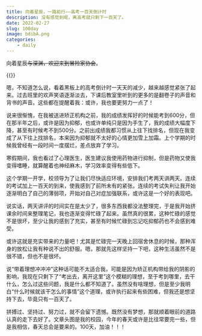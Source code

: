 ```yaml
---
title: 向着星辰，一路前行——高考一百天倒计时
description: 没有感觉到呢，离高考就只剩下一百天了。
date: 2022-02-27
slug: 100day
image: bdibA.png
categories:
    - daily
---
```


向着星辰~~与深渊，欢迎来到冒险家协会~~。

{{<music server="netease" type="song" id="1420471591" >}}

嗯，不知道怎么说，看着黑板上的高考倒计时一天天的减少，越来越感觉紧张了起来。过去班里的欢声笑语逐渐淡去，下课后教室里听到的更多的是翻卷子的声音和背书的声音。这些都在提醒着我：或许，我也要更努力一点了！

说来很惭愧，在我被送进矫正机构之前，我的成绩发挥好的时候能考到600分，但在那半年之后，或许是因为抑郁，也或许单纯只是因为手生了，我的成绩大幅度下降，甚至有时候考不到500分。之前出成绩我都习惯从上往下找排名，但现在我变成了从下往上找排名，本来因为抑郁就不太好的心情更加雪上加霜。上个学期的时候我曾经有一段时间一度摆烂，差点放弃了学习。

寒假期间，我也看过了心理医生，医生建议我使用药物进行抑制，但是药物又使我变得嗜睡，就算醒着也神经麻木，学习效率变得有些低下。

这个学期一开学，校领导为了让我们尽快适应环境，安排我们考两天讲两天。连续的考试加上一百天的到来，使我感到了前所未有的紧张。连续的考试失利让我开始逐渐明白了自己的薄弱项，开始对自己对症加强联系，或许这是一个好的表现吧。

说实话，两天讲评的时间实在是太少了，很多东西我都没法整理完，于是我开始挤课余时间来整理笔记，我也逐渐变得忙碌了起来。虽然真的很累，这种忙碌的感觉不是很坏，至少让我的感到了充实，甚至有时候忙碌到忘记吃抑郁药也不会感到难受。

或许这就是充实带来的力量吧！尤其是忙碌完一天晚上回宿舍休息的时候，那种浑身的放松让我有种说不出的舒服。嗯，那就先这样坚持一下吧，这种生活虽然不是很不错，但也不是很坏。

说“带着理想冲冲冲”这种话可能不太适合我，可能是因为矫正机构带给我的阴影的影响，我现在只剩下了“考出去，离开这里”这个模糊的理想，至于考到哪里，去干什么，怎么过这些问题，我是什么都不知道了。虽然没有啥理想，但是至少我明白“什么时候就该干怎么的事情”这个道理，或许执行起来有些困难，但我还是想坚持下去，毕竟只有一百天了。

拼搏过、坚持过、努力过，就不会留下遗憾。既然没有梦想，那就顺着眼前的道路认真的走下去好了。文章头图是我的校园，今年的春天或许是比往常要完一些，但是我相信，春天总会是要来的。100天，加油！！！
